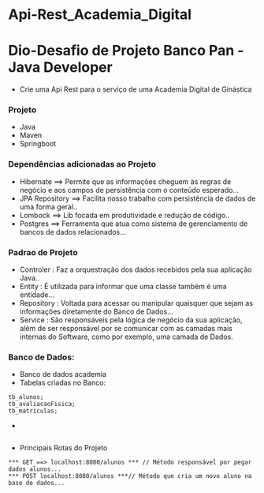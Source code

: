 # Api-Rest_Academia_Digital

# Dio-Desafio de Projeto Banco Pan - Java Developer

- Crie uma Api Rest para o serviço de uma Academia Digital de Ginástica


### Projeto

  - Java
  - Maven
  - Springboot


  ### Dependências adicionadas ao Projeto

  * Hibernate ==> Permite que as informações cheguem às regras de negócio e aos campos de persistência com o conteúdo esperado...
  * JPA Repository ==> Facilita nosso trabalho com persistência de dados de uma forma geral..
  * Lombock ==> Lib focada em produtividade e redução de código..
  * Postgres ==> Ferramenta que atua como sistema de gerenciamento de bancos de dados relacionados...

  ### Padrao de Projeto

  * Controler : Faz a orquestração dos dados recebidos pela sua aplicação Java..
  * Entity :  É utilizada para informar que uma classe também é uma entidade...
  * Repository : Voltada para acessar ou manipular quaisquer que sejam as informações diretamente do Banco de Dados...
  * Service :  São responsáveis pela lógica de negócio da sua aplicação, além de ser responsável por se comunicar com as camadas mais internas do Software, como por exemplo, uma camada de Dados.

### Banco de Dados:

- Banco de dados academia
- Tabelas criadas no Banco:

```
tb_alunos;
tb_avaliacaoFisica;
tb_matriculas;

```


- 

```

```


- Principais Rotas do Projeto 

```
*** GET ==> localhost:8080/alunos *** // Método responsável por pegar dados alunos...
*** POST localhost:8080/alunos ***// Método que cria um novo aluno na base de dados...

```


<DESAFIO CONCLUIDO>

